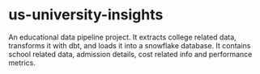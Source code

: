 # us-university-insights
An educational data pipeline project. It extracts college related data, transforms it with dbt, and loads it into a snowflake database. It contains school related data, admission details, cost related info and performance metrics.
